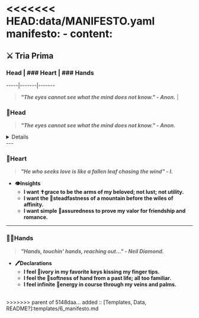 <<<<<<< HEAD:data/MANIFESTO.yaml
manifesto: 
    - content: 
=======
## ⚔ Tria Prima  

### Head | ### Heart | ### Hands
-----|-------|-------
> ***"The eyes cannot see what the mind does not know." - Anon.*** |
### 🧠Head

> ***"The eyes cannot see what the mind does not know." - Anon.***

 <details>
 **🥅Targets**
    - **I will** 🥅**cultivate the Vedas to know what is obscured in this world.**
    - **I will** 🔥**vanquish that ignorance which covers my chest and face from God.**
    - **I will** 🗣️**speak only those words which will elevate mundanity to divinity.**
</details>
---

### 💛Heart

> ***"He who seeks love is like a fallen leaf chasing the wind" - I.***

- **👁️Insights**
    - **I want ✝️grace to be the arms of my beloved; not lust; not utility.**
    - **I want the 🗻steadfastness of a mountain before the wiles of affinity.**
    - **I want simple 🤝assuredness to prove my valor for friendship and romance.**

    

---

### 👐🏿**Hands**

> ***"Hands, touchin' hands, reaching out..." - Neil Diamond.***

- **🖊️Declarations**
    - **I feel 🎹ivory in my favorite keys kissing my finger tips.**
    - **I feel the 🍦softness of hand from a past life; all too familiar.**
    - **I feel infinite** 🔋**energy in course through my veins and palms.**
<br/>  
>>>>>>> parent of 5148daa... added :: [Templates, Data, README?]:templates/6_manifesto.md
